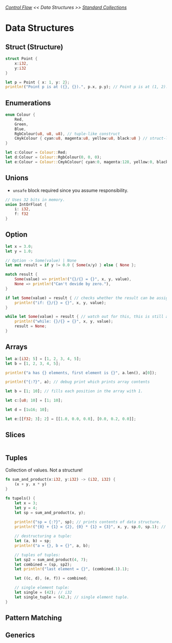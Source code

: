 _[Control Flow](./control-flow.md) << Data Structures >> [Standard Collections](./standard-collections.md)_

# Data Structures

## Struct (Structure)

```rust
struct Point {
    x:i32,
    y:i32
}

let p = Point { x: 1, y: 2};
println!("Point p is at ({}, {}).", p.x, p.y); // Point p is at (1, 2).
```

## Enumerations

```rust 
enum Colour {
    Red,
    Green,
    Blue,
    RgbColour(u8, u8, u8), // tuple-like construct
    CmykColour { cyan:u8, magenta:u8, yellow:u8, black:u8 } // struct-like construct
}

let c:Colour = Colour::Red;
let d:Colour = Colour::RgbColour(0, 0, 0);
let e:Colour = Colour::CmykColour{ cyan:0, magenta:128, yellow:0, black:0 };
```

## Unions

- `unsafe` block required since you assume responsibility.

```rust
// Uses 32 bits in memory.
union IntOrFloat {
    i: i32,
    f: f32
}
```

## Option<T>

```rust
let x = 3.0;
let y = 1.0;

// Option -> Some(value) | None
let mut result = if y != 0.0 { Some(x/y) } else { None };

match result {
    Some(value) => println!("{}/{} = {}", x, y, value),
    None => println!("Can't devide by zero."),
}

if let Some(value) = result { // checks whether the result can be assigned to Some(x).
    println!("if: {}/{} = {}", x, y, value);
}

while let Some(value) = result { // watch out for this, this is still a while loop.
    println!("while: {}/{} = {}", x, y, value);
    result = None;
}
```

## Arrays

```rust
let a:[i32; 5] = [1, 2, 3, 4, 5];
let b = [1, 2, 3, 4, 5];

println!("a has {} elements, first element is {}", a.len(), a[0]);

println!("{:?}", a); // debug print which prints array contents

let b = [1; 10]; // fills each position in the array with 1.

let c:[u8; 10] = [1; 10];

let d = [1u16; 10];

let e:[[f32; 3]; 2] = [[1.0, 0.0, 0.0], [0.0, 0.2, 0.0]];
```

## Slices

```rust

```

## Tuples

Collection of values. Not a structure!

```rust
fn sum_and_product(x:i32, y:i32) -> (i32, i32) {
    (x + y, x * y)
}

fn tupels() {
    let x = 3;
    let y = 4;
    let sp = sum_and_product(x, y);
    
    println!("sp = {:?}", sp); // prints contents of data structure.
    println!("{0} + {1} = {2}, {0} * {1} = {3}", x, y, sp.0, sp.1); // prints contents of data structure.

    // destructuring a tuple:
    let (a, b) = sp;
    println!("a = {}, b = {}", a, b);

    // tuples of tuples:
    let sp2 = sum_and_product(4, 7);
    let combined = (sp, sp2);
    let println!("last element = {}", (combined.1).1);

    let ((c, d), (e, f)) = combined;

    // single element tuple:
    let single = (42); // i32
    let single_tuple = (42,); // single element tuple.
}
```

## Pattern Matching



## Generics